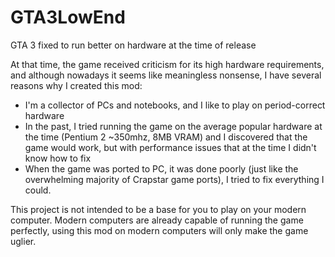 # GTA3LowEnd
GTA 3 fixed to run better on hardware at the time of release

At that time, the game received criticism for its high hardware requirements, and although nowadays it seems like meaningless nonsense, I have several reasons why I created this mod:

- I'm a collector of PCs and notebooks, and I like to play on period-correct hardware
- In the past, I tried running the game on the average popular hardware at the time (Pentium 2 ~350mhz, 8MB VRAM) and I discovered that the game would work, but with performance issues that at the time I didn't know how to fix
- When the game was ported to PC, it was done poorly (just like the overwhelming majority of Crapstar game ports), I tried to fix everything I could.

This project is not intended to be a base for you to play on your modern computer. Modern computers are already capable of running the game perfectly, using this mod on modern computers will only make the game uglier.
